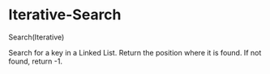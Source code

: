 # Iterative-Search

Search(Iterative)

Search for a key in a Linked List. Return the position where it is found. If not found, return -1.